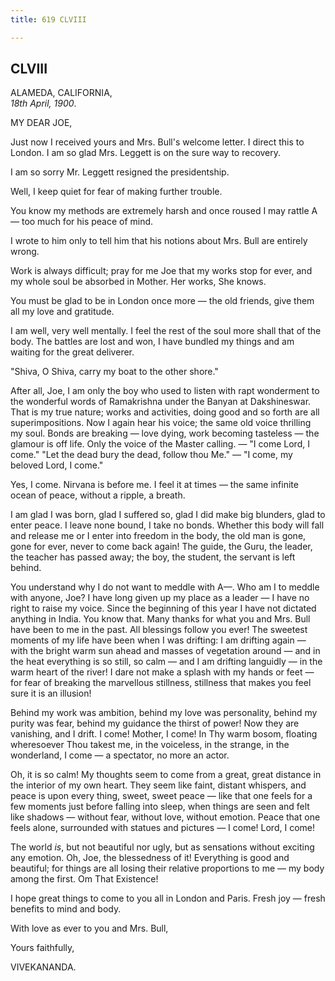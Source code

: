 ```yaml
---
title: 619 CLVIII

---
```

  

  


## CLVIII

ALAMEDA, CALIFORNIA,  
*18th April, 1900*.

MY DEAR JOE,

Just now I received yours and Mrs. Bull's welcome letter. I direct this
to London. I am so glad Mrs. Leggett is on the sure way to recovery.

I am so sorry Mr. Leggett resigned the presidentship.

Well, I keep quiet for fear of making further trouble.

You know my methods are extremely harsh and once roused I may rattle A—
too much for his peace of mind.

I wrote to him only to tell him that his notions about Mrs. Bull are
entirely wrong.

Work is always difficult; pray for me Joe that my works stop for ever,
and my whole soul be absorbed in Mother. Her works, She knows.

You must be glad to be in London once more — the old friends, give them
all my love and gratitude.

I am well, very well mentally. I feel the rest of the soul more shall
that of the body. The battles are lost and won, I have bundled my things
and am waiting for the great deliverer.

"Shiva, O Shiva, carry my boat to the other shore."

After all, Joe, I am only the boy who used to listen with rapt
wonderment to the wonderful words of Ramakrishna under the Banyan at
Dakshineswar. That is my true nature; works and activities, doing good
and so forth are all superimpositions. Now I again hear his voice; the
same old voice thrilling my soul. Bonds are breaking — love dying, work
becoming tasteless — the glamour is off life. Only the voice of the
Master calling. — "I come Lord, I come." "Let the dead bury the dead,
follow thou Me." — "I come, my beloved Lord, I come."

Yes, I come. Nirvana is before me. I feel it at times — the same
infinite ocean of peace, without a ripple, a breath.

I am glad I was born, glad I suffered so, glad I did make big blunders,
glad to enter peace. I leave none bound, I take no bonds. Whether this
body will fall and release me or I enter into freedom in the body, the
old man is gone, gone for ever, never to come back again! The guide, the
Guru, the leader, the teacher has passed away; the boy, the student, the
servant is left behind.

You understand why I do not want to meddle with A—. Who am I to meddle
with anyone, Joe? I have long given up my place as a leader — I have no
right to raise my voice. Since the beginning of this year I have not
dictated anything in India. You know that. Many thanks for what you and
Mrs. Bull have been to me in the past. All blessings follow you ever!
The sweetest moments of my life have been when I was drifting: I am
drifting again — with the bright warm sun ahead and masses of vegetation
around — and in the heat everything is so still, so calm — and I am
drifting languidly — in the warm heart of the river! I dare not make a
splash with my hands or feet — for fear of breaking the marvellous
stillness, stillness that makes you feel sure it is an illusion!

Behind my work was ambition, behind my love was personality, behind my
purity was fear, behind my guidance the thirst of power! Now they are
vanishing, and I drift. I come! Mother, I come! In Thy warm bosom,
floating wheresoever Thou takest me, in the voiceless, in the strange,
in the wonderland, I come — a spectator, no more an actor.

Oh, it is so calm! My thoughts seem to come from a great, great distance
in the interior of my own heart. They seem like faint, distant whispers,
and peace is upon every thing, sweet, sweet peace — like that one feels
for a few moments just before falling into sleep, when things are seen
and felt like shadows — without fear, without love, without emotion.
Peace that one feels alone, surrounded with statues and pictures — I
come! Lord, I come!

The world *is*, but not beautiful nor ugly, but as sensations without
exciting any emotion. Oh, Joe, the blessedness of it! Everything is good
and beautiful; for things are all losing their relative proportions to
me — my body among the first. Om That Existence!

I hope great things to come to you all in London and Paris. Fresh joy —
fresh benefits to mind and body.

With love as ever to you and Mrs. Bull,

Yours faithfully,

VIVEKANANDA.